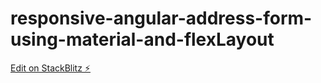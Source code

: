 # responsive-angular-address-form-using-material-and-flexLayout

[Edit on StackBlitz ⚡️](https://responsive-angular-address-form-using-material-and-flexlayout.stackblitz.io)
